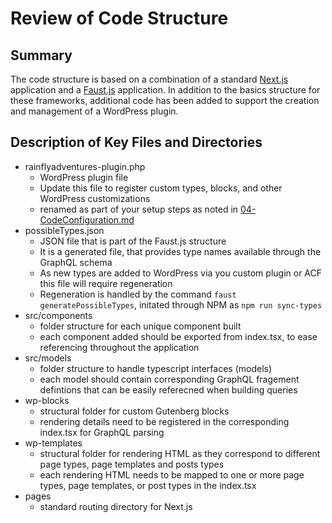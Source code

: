 # Review of Code Structure

## Summary

The code structure is based on a combination of a standard [Next.js](https://nextjs.org/) application and a [Faust.js](https://faustjs.org/) application. In addition to the basics structure for these frameworks, additional code has been added to support the creation and management of a WordPress plugin.

## Description of Key Files and Directories

- rainflyadventures-plugin.php
  - WordPress plugin file
  - Update this file to register custom types, blocks, and other WordPress customizations
  - renamed as part of your setup steps as noted in [04-CodeConfiguration.md](./04-CodeConfiguration.md)
- possibleTypes.json
  - JSON file that is part of the Faust.js structure
  - It is a generated file, that provides type names available through the GraphQL schema
  - As new types are added to WordPress via you custom plugin or ACF this file will require regeneration
  - Regeneration is handled by the command ```faust generatePossibleTypes```, initated through NPM as ```npm run sync-types```
- src/components
  - folder structure for each unique component built
  - each component added should be exported from index.tsx, to ease referencing throughout the application
- src/models
  - folder structure to handle typescript interfaces (models)
  - each model should contain corresponding GraphQL fragement defintions that can be easily referecned when building queries
- wp-blocks
  - structural folder for custom Gutenberg blocks
  - rendering details need to be registered in the corresponding index.tsx for GraphQL parsing
- wp-templates
  - structural folder for rendering HTML as they correspond to different page types, page templates and posts types
  - each rendering HTML needs to be mapped to one or more page types, page templates, or post types in the index.tsx
- pages
  - standard routing directory for Next.js
